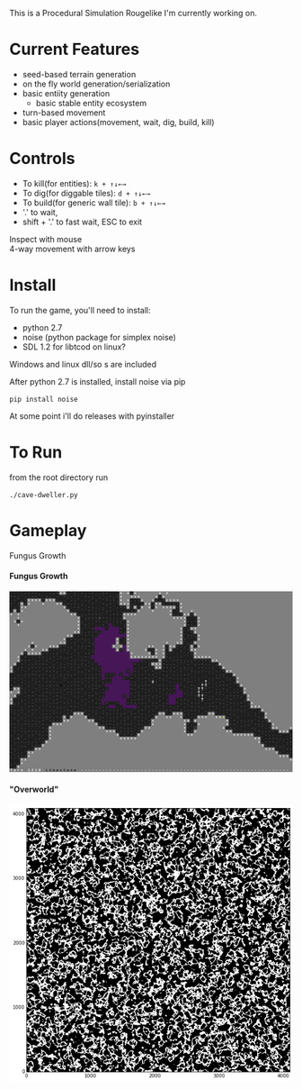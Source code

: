 This is a Procedural Simulation Rougelike I'm currently working on.

# Current Features

- seed-based terrain generation
- on the fly world generation/serialization
- basic entiity generation
    - basic stable entity ecosystem
- turn-based movement
- basic player actions(movement, wait, dig, build, kill)

 # Controls

 * To kill(for entities): `k + ↑↓←→`
 * To dig(for diggable tiles): `d + ↑↓←→`
 * To build(for generic wall tile): `b + ↑↓←→`
 * '.' to wait, 
 * shift + '.' to fast wait, ESC to exit

Inspect with mouse  
4-way movement with arrow keys  

# Install

To run the game, you'll need to install:

* python 2.7
* noise (python package for simplex noise)
* SDL 1.2 for libtcod on linux?

Windows and linux dll/so s are included

After python 2.7 is installed, install noise via pip

    pip install noise

At some point i'll do releases with pyinstaller

# To Run

from the root directory run

    ./cave-dweller.py

# Gameplay

Fungus Growth

#### Fungus Growth

![Fungus Growth](media/fungus-growth.gif)

#### "Overworld"

!["Overworld"](media/4096.png)
